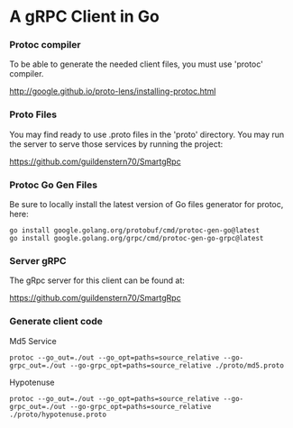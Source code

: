 # A gRPC Client in Go

### Protoc compiler

To be able to generate the needed client files, you must use 'protoc' compiler.

http://google.github.io/proto-lens/installing-protoc.html

### Proto Files

You may find ready to use .proto files in the 'proto' directory. You may run the server to serve those 
services by running the project:

https://github.com/guildenstern70/SmartgRpc

### Protoc Go Gen Files

Be sure to locally install the latest version of Go files generator for protoc, here:

    go install google.golang.org/protobuf/cmd/protoc-gen-go@latest
    go install google.golang.org/grpc/cmd/protoc-gen-go-grpc@latest

### Server gRPC

The gRpc server for this client can be found at:

https://github.com/guildenstern70/SmartgRpc

### Generate client code

Md5 Service 

    protoc --go_out=./out --go_opt=paths=source_relative --go-grpc_out=./out --go-grpc_opt=paths=source_relative ./proto/md5.proto

Hypotenuse

    protoc --go_out=./out --go_opt=paths=source_relative --go-grpc_out=./out --go-grpc_opt=paths=source_relative ./proto/hypotenuse.proto
    